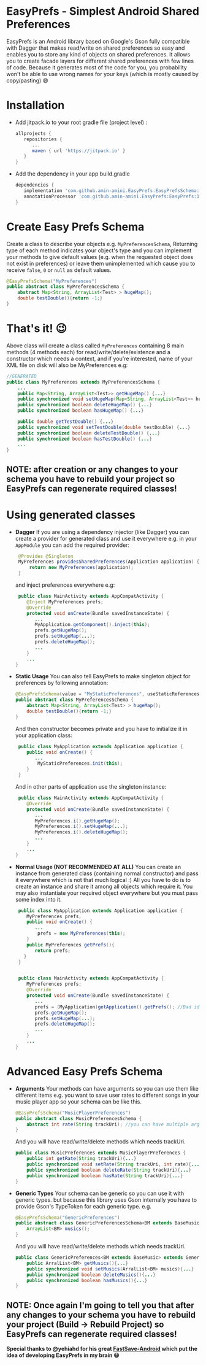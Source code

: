 

# EasyPrefs - Simplest Android Shared Preferences

EasyPrefs is an Android library based on Google's Gson fully compatible with Dagger that makes read/write on shared preferences so easy and enables you to store any kind of objects on shared preferences.
It allows you to create facade layers for different shared preferences with few lines of code. Because it generates most of the code for you, you probability won't be able to use wrong names for your keys (which is mostly caused by copy/pasting) :smile:

# Installation
* Add jitpack.io to your root gradle file (project level) :
   ```gradle
  allprojects {
      repositories {
         ...
         maven { url 'https://jitpack.io' }
      }
   }
   ```

* Add the dependency in your app build.gradle
   ```gradle
  dependencies {
      implementation 'com.github.amin-amini.EasyPrefs:EasyPrefsSchema:1.1.0'
      annotationProcessor 'com.github.amin-amini.EasyPrefs:EasyPrefs:1.1.0'
  }
   ```

# Create Easy Prefs Schema
Create a class to describe your objects e.g. `MyPreferencesSchema`,
Returning type of each method indicates your object's type and you can implement your methods to give default values (e.g. when the requested object does not exist in preferences) or leave them unimplemented which cause you to receive `false`, `0` or `null` as default values.
```java
@EasyPrefsSchema("MyPreferences")
public abstract class MyPreferencesSchema {
    abstract Map<String, ArrayList<Test> > hugeMap();
    double testDouble(){return -1;}
}
```

# That's it! :wink:
Above class will create a class called `MyPreferences` containing 8 main methods (4 methods each) for read/write/delete/existence and a constructor which needs a context, and if you're interested, name of your XML file on disk will also be MyPreferences e.g:

```java
//GENERATED
public class MyPreferences extends MyPreferencesSchema {
    ...
    public Map<String, ArrayList<Test>> getHugeMap() {...}
    public synchronized void setHugeMap(Map<String, ArrayList<Test>> hugeMap) {...}
    public synchronized boolean deleteHugeMap() {...}
    public synchronized boolean hasHugeMap() {...}

    public double getTestDouble() {...}
    public synchronized void setTestDouble(double testDouble) {...}
    public synchronized boolean deleteTestDouble() {...}
    public synchronized boolean hasTestDouble() {...}
    ...
}
```

## <b>NOTE: after creation or any changes to your schema you have to rebuild your project so EasyPrefs can regenerate required classes!</b>

# Using generated classes
* **Dagger**
   If you are using a dependency injector (like Dagger) you can create a provider for generated class and use it everywhere e.g. in your `AppModule` you can add the required provider:
   ```java
    @Provides @Singleton
    MyPreferences providesSharedPreferences(Application application) {
        return new MyPreferences(application);
    }
   ```
   and inject preferences everywhere e.g:
   ```java
    public class MainActivity extends AppCompatActivity {
       @Inject MyPreferences prefs;
       @Override
       protected void onCreate(Bundle savedInstanceState) {
          ...
          MyApplication.getComponent().inject(this);
          prefs.getHugeMap();
          prefs.setHugeMap(...);
          prefs.deleteHugeMap();
          ...
       }
       ...
   }
   ```


* **Static Usage**
   You can also tell EasyPrefs to make singleton object for preferences by following annotation:
   ```java
   @EasyPrefsSchema(value = "MyStaticPreferences", useStaticReferences = true)
   public abstract class MyPreferencesSchema {
       abstract Map<String, ArrayList<Test> > hugeMap();
       double testDouble(){return -1;}
   }
   ```
   And then constructor becomes private and you have to initialize it in your application class:
   ```java
    public class MyApplication extends Application application {
       public void onCreate() {
          ...
           MyStaticPreferences.init(this);
       }
    }
   ```
   And in other parts of application use the singleton instance:

   ```java
    public class MainActivity extends AppCompatActivity {
       @Override
       protected void onCreate(Bundle savedInstanceState) {
          ...
          MyPreferences.i().getHugeMap();
          MyPreferences.i().setHugeMap(...);
          MyPreferences.i().deleteHugeMap();
          ...
       }
       ...
   }
  ```

* **Normal Usage (NOT RECOMMENDED AT ALL)**
   You can create an instance from generated class (containing normal constructor) and pass it everywhere which is not that much logical :) All you have to do is to create an instance and share it among all objects which require it. You may also instantiate your required object everywhere but you must pass some index into it.
   ```java
    public class MyApplication extends Application application {
       MyPreferences prefs;
       public void onCreate() {
          ...
           prefs = new MyPreferences(this);
       }
       public MyPreferences getPrefs(){
          return prefs;
      }
    }
   ```

   ```java

    public class MainActivity extends AppCompatActivity {
       MyPreferences prefs;
       @Override
       protected void onCreate(Bundle savedInstanceState) {
          ...
          prefs = (MyApplication)getApplication().getPrefs(); //Bad idea of course
          prefs.getHugeMap();
          prefs.setHugeMap(...);
          prefs.deleteHugeMap();
          ...
       }
       ...
   }

   ```

# Advanced Easy Prefs Schema
* **Arguments**
Your methods can have arguments so you can use them like different items e.g. you want to save user rates to different songs in your music player app so your schema can be like this.
    ```java
    @EasyPrefsSchema("MusicPlayerPreferences")
    public abstract class MusicPreferencesSchema {
        abstract int rate(String trackUri); //you can have multiple arguments
    }
    ```
    And you will have read/write/delete methods which needs trackUri.

    ```java
    public class MusicPreferences extends MusicPlayerPreferences {
        public int getRate(String trackUri){...}
        public synchronized void setRate(String trackUri, int rate){...}
        public synchronized boolean deleteRate(String trackUri){...}
        public synchronized boolean hasRate(String trackUri){...}
    }
    ```

* **Generic Types**
Your schema can be generic so you can use it with generic types. but because this library uses Gson internally you have to provide Gson's TypeToken for each generic type. e.g.
    ```java
    @EasyPrefsSchema("GenericPreferences")
    public abstract class GenericPreferencesSchema<BM extends BaseMusic> {
        ArrayList<BM> musics();
    }
    ```
    And you will have read/write/delete methods which needs trackUri.

    ```java
    public class GenericPreferences<BM extends BaseMusic> extends GenericPreferencesSchema<BM> {
        public ArralList<BM> getMusics(){...}
        public synchronized void setMusics(ArralList<BM> musics){...}
        public synchronized boolean deleteMusics(){...}
        public synchronized boolean hasMusics(){...}
    }
    ```

## <b>NOTE: Once again I'm going to tell you that after any changes to your schema you have to rebuild your project (Build -> Rebuild Project) so EasyPrefs can regenerate required classes!</b>

<b>Special thanks to @yehiahd for his great [FastSave-Android](https://github.com/yehiahd/FastSave-Android) which put the idea of developing EasyPrefs in my brain :smiley:</b>